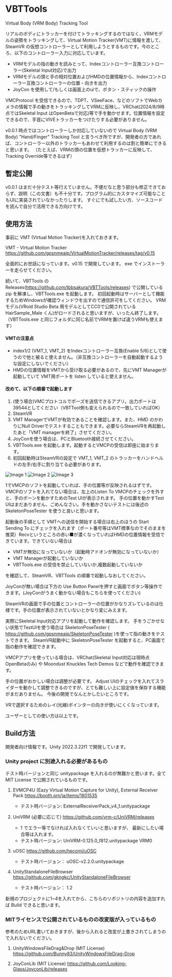 # VBTTools
Virtual Body (VRM Body) Tracking Tool

リアルのボディにトラッカーを付けてトラッキングするのではなく、VRMモデルの姿勢をトラッキングして、Virtual Motion Tracker(VMT)に情報を渡して、SteamVR の仮想コントローラーとして利用しようとするものです。今のところ、以下のコントローラー入力に対応しています。

- VRMモデルの指の動きを読みとって、Indexコントローラー互換コントローラー(Skeletal Input対応)で出力
- VRMモデルの頭と手の相対位置およびHMDの位置情報から、Indexコントローラー互換コントローラーの位置・向きを出力
- JoyCon を使用して/もしくは画面上のuiで、ボタン・スティックの操作

VMCProtocol を受信できるので、TDPT、VSeeFace、などのソフトでWebカメラの情報で手の動きをトラッキングしてVRMに反映し、VRChat(2024/8/9時点ではSkeletal Input はOpenBetaで対応)等で手を動かせます。位置情報を設定できるので、手首にVIVEトラッカーをつけたりする必要がありません。

v0.0.1 時点ではコントローラーしか対応していないので Virtual Body (VRM Body) "Hand/Finger" Tracking Tool と言うべき所ですが、開発者の方であれば、コントローラー以外のトラッカーもあわせて利用するのは割と簡単にできると思います。
（たとえば、VRMの頭の位置を仮想トラッカーに反映して、Tracking Override等できるはず）

## 暫定公開
v0.0.1 はまだ十分テスト等行えていません。不便だなと思う部分も修正できておらず、説明（この文書）も不十分です。プログラム的にカスタマイズ可能なこともUIに実装されていなかったりします。
すぐにでも試したい方、ソースコードを読んで自分で活用できる方向けです。


## 使用方法
事前に VMT (Virtual Motion Tracker)を入れておきます。

VMT - Virtual Motion Tracker
https://github.com/gpsnmeajp/VirtualMotionTracker/releases/tag/v0.15

全面的にお世話になっています。v0.15 で開発しています。
exe でインストーラーを走らせてください。

続いて、VBTTools の Releases(https://github.com/tbbsakura/VBTTools/releases) で公開している zip を解凍し、VBTTools.exe を起動します。
初回起動時はサーバーとして機能するためWindowsが確認ウィンドウを出すので通信許可をしてください。
VRMモデル(VRoid Studio Beta 用モデルとしてCC0で公開されている HairSample_Male くん)がロードされると思いますが、いったん終了します。
（VBTTools.exe と同じフォルダに同じ名前でVRMを置けば違うVRMも使えます）

#### VMTの注意点
- index1/2 (VMT_1, VMT_2) をIndexコントローラー互換(Enable 5/6)として使うので他と被ると使えません。（非互換コントローラーを自動起動するような設定にしないでください）
- HMDの位置情報をVMTから受け取る必要があるので、先にVMT Managerが起動していて VMT用ポートを listen していると使えません。

#### 改めて、以下の順番で起動します
1. (使う場合)VMCプロトコルでポーズを送信できるアプリ。出力ポートは39544としてください（VBTTool側も変えられるので一致していればOK）
2. SteamVR
3. VMT ManagerでVMTが有効であることを確認します。また、HMD のかわりにNull Driverでテストすることもできます。必要ならSteamVRを再起動したあと「VMT managerを終了」させてください。
4. JoyConを使う場合は、PCとBluetooth接続させてください。
5. VBTTools.exe を起動します。起動するとVMCPの受信は即座に始まります。
6. 初回起動時はSteamVRの設定で VMT_1, VMT_2 のトラッカーをハンドヘルドの左手/右手に割り当てる必要があります。

![Image 1](https://github.com/tbbsakura/VBTTools/blob/main/Assets/SakuraShop_tbb/VBTTools/etc/tracker_setting.png)
![Image 2](https://github.com/tbbsakura/VBTTools/blob/main/Assets/SakuraShop_tbb/VBTTools/etc/vmt1_setting.png)
![Image 3](https://github.com/tbbsakura/VBTTools/blob/main/Assets/SakuraShop_tbb/VBTTools/etc/vmt2_setting.png)


1でVMCPのソフトを起動していれば、手の位置等が反映されるはずです。VMCPのソフトを入れてない場合は、左上のListen To VMCPのチェックを外すと、手のボーンを動かすためのTest UIが表示されます。
手の位置を動かすTest UIはまだありません、ごめんなさい。手を動かさないテストには後述の SkeletonPoseTester を使うと良いと思います。

起動後の手順として
VMTへの送信を開始する場合は右上のほうの Start Sending To にチェックを入れます（ポート番号等はVMT標準なのでそのままを推奨）Recvというところの赤い■が濃くなっていればHMDの位置情報を受信できています。できていない場合は

- VMTが無効になっていないか（起動時アドオンが無効になっていないか）
- VMT Managerが起動していないか
- VBTTools.exe の受信を禁止していないか,複数起動していないか

を確認して、SteamVR、VBTTools の順番で起動しなおしてください。

JoyConが無い場合は下方の Use Button Panelを押すと画面でボタン等操作できます。(JoyConがうまく動かない場合もこちらを使ってください)

SteamVRの画面で手の位置とコントローラーの位置がかなりズレているのは仕様です。手の位置が表示されていないとかなり変にみえます。

実際にSkeletal Input対応アプリを起動して動作を確認します。
手をうごかせない状態でTestUIを使う場合は SkeletonPoseTester ( https://github.com/gpsnmeajp/SkeletonPoseTester )を使って指の動きをテストできます。
SteamVR起動中に SkeletonPoseTester を起動すると、PC画面で指の動作を確認できます。

VMCPアプリを使っている場合は、VRChat(Skeletal Input対応は現時点OpenBetaのみ) や Moondust Knuckles Tech Demos などで動作を確認できます。

手の位置がおかしい場合は調整が必要です。
Adjust UIのチェックを入れてスライダーを動かして調整できるのですが、とても難しい上に設定値を保存する機能がまだありません。
今後の開発でなんとかしたいところです。

VRで選択するためのレイ(光線)ポインターの向きが使いにくくなっています。

ユーザーとしての使い方は以上です。


## Build方法
開発者向け情報です。Unity 2022.3.22f1 で開発しています。

### Unity project に別途入れる必要があるもの
テスト時バージョンと同じ unitypackage を入れるのが無難かと思います。全てMIT License で公開されているものです。

1. EVMCP4U (Eazy Virtual Motion Capture for Unity), External Receiver Pack 
 https://booth.pm/ja/items/1801535
    - テスト時バージョン: ExternalReceiverPack_v4_1.unitypackage

2. UniVRM (必要に応じて)
https://github.com/vrm-c/UniVRM/releases
    - 1 でエラー等でなければ入れなくていいと思いますが、
最新にしたい場合等は入れます。
    - テスト時バージョン: UniVRM-0.125.0_f812.unitypackage VRM0

3. uOSC 
https://github.com/hecomi/uOSC
    - テスト時バージョン： uOSC-v2.2.0.unitypackage

4. UnityStandaloneFileBrowser 
https://github.com/gkngkc/UnityStandaloneFileBrowser
    - テスト時バージョン：  1.2

新規のプロジェクトに1~4を入れてから、こちらのリポジトリの内容を追加すれば Build できると思います。


### MITライセンスで公開されているものの改変版が入っているもの
参考のためURL書いておきますが、後から入れると改変が上書きされてしまうので入れないでください。

1. UnityWindowsFileDrag&Drop (MIT License)
https://github.com/Bunny83/UnityWindowsFileDrag-Drop

2. JoyConLib  (MIT License)
https://github.com/Looking-Glass/JoyconLib/releases


